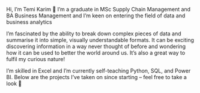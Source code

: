 Hi, I’m Temi Karim 👋 I’m a graduate in MSc Supply Chain Management and BA Business Management and I’m keen on entering the field of data and business analytics

I’m fascinated by the ability to break down complex pieces of data and summarise it into simple, visually understandable formats. It can be exciting discovering information in a way never thought of before and wondering how it can be used to better the world around us. It’s also a great way to fulfil my curious nature!

I’m skilled in Excel and I’m currently self-teaching Python, SQL, and Power BI. Below are the projects I’ve taken on since starting – feel free to take a look 🌱 


<!---
temikarim/temikarim is a ✨ special ✨ repository because its `README.md` (this file) appears on your GitHub profile.
You can click the Preview link to take a look at your changes.
--->
